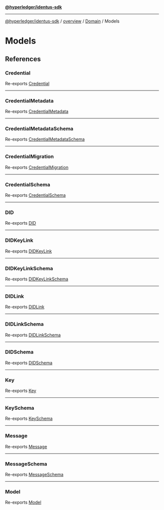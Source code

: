 [**@hyperledger/identus-sdk**](../../../../README.md)

***

[@hyperledger/identus-sdk](../../../../README.md) / [overview](../../../README.md) / [Domain](../README.md) / Models

# Models

## References

### Credential

Re-exports [Credential](../../../README.md#credential-1)

***

### CredentialMetadata

Re-exports [CredentialMetadata](../../../README.md#credentialmetadata)

***

### CredentialMetadataSchema

Re-exports [CredentialMetadataSchema](../../../README.md#credentialmetadataschema)

***

### CredentialMigration

Re-exports [CredentialMigration](../../../README.md#credentialmigration)

***

### CredentialSchema

Re-exports [CredentialSchema](../../../README.md#credentialschema-2)

***

### DID

Re-exports [DID](../../../README.md#did-1)

***

### DIDKeyLink

Re-exports [DIDKeyLink](../../../README.md#didkeylink)

***

### DIDKeyLinkSchema

Re-exports [DIDKeyLinkSchema](../../../README.md#didkeylinkschema)

***

### DIDLink

Re-exports [DIDLink](../../../README.md#didlink)

***

### DIDLinkSchema

Re-exports [DIDLinkSchema](../../../README.md#didlinkschema)

***

### DIDSchema

Re-exports [DIDSchema](../../../README.md#didschema-1)

***

### Key

Re-exports [Key](../../../README.md#key)

***

### KeySchema

Re-exports [KeySchema](../../../README.md#keyschema)

***

### Message

Re-exports [Message](../../../README.md#message-3)

***

### MessageSchema

Re-exports [MessageSchema](../../../README.md#messageschema)

***

### Model

Re-exports [Model](../../../README.md#model)

